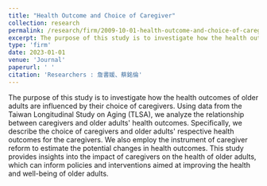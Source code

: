 ```yaml
---
title: "Health Outcome and Choice of Caregiver"
collection: research
permalink: /research/firm/2009-10-01-health-outcome-and-choice-of-caregiver
excerpt: The purpose of this study is to investigate how the health outcomes of older adults are influenced by their choice of caregivers. Using data from the Taiwan Longitudinal Study on Aging (TLSA), we analyze the relationship between caregivers and older adults' health outcomes. Specifically, we describe the choice of caregivers and older adults' respective health outcomes for the caregivers. We also employ the instrument of caregiver reform to estimate the potential changes in health outcomes. This study provides insights into the impact of caregivers on the health of older adults, which can inform policies and interventions aimed at improving the health and well-being of older adults.
type: 'firm'
date: 2023-01-01
venue: 'Journal'
paperurl: ' '
citation: 'Researchers : 詹書媛、蔡銘倫'
---
```

The purpose of this study is to investigate how the health outcomes of older adults are influenced by their choice of caregivers. Using data from the Taiwan Longitudinal Study on Aging (TLSA), we analyze the relationship between caregivers and older adults' health outcomes. Specifically, we describe the choice of caregivers and older adults' respective health outcomes for the caregivers. We also employ the instrument of caregiver reform to estimate the potential changes in health outcomes. This study provides insights into the impact of caregivers on the health of older adults, which can inform policies and interventions aimed at improving the health and well-being of older adults.